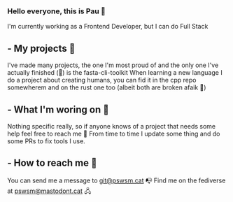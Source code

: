 ### Hello everyone, this is Pau 👋
I'm currently working as a Frontend Developer, but I can do Full Stack

## - My projects 🌳
I've made many projects, the one I'm most proud of and the only one I've actually finished (🎉) is the fasta-cli-toolkit
When learning a new language I do a project about creating humans, you can fid it in the cpp repo somewherem and on the rust one too (albeit both are broken afaik 🙁)

## - What I'm woring on 🤔
Nothing specific really, so if anyone knows of a project that needs some help feel free to reach me 🙌
From time to time I update some thing and do some PRs to fix tools I use.

## - How to reach me 
You can send me a message to git@pswsm.cat 📭
Find me on the fediverse at pswsm@mastodont.cat 🖧
<!--
**pswsm/pswsm** is a ✨ _special_ ✨ repository because its `README.md` (this file) appears on your GitHub profile.

Here are some ideas to get you started:

- 🔭 I’m currently working on ...
- 🌱 I’m currently learning ...
- 👯 I’m looking to collaborate on ...
- 🤔 I’m looking for help with ...
- 💬 Ask me about ...
- 📫 How to reach me: ...
- 😄 Pronouns: ...
- ⚡ Fun fact: ...
-->
